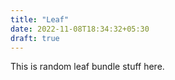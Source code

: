 ```yaml
---
title: "Leaf"
date: 2022-11-08T18:34:32+05:30
draft: true
---
```


This is random leaf bundle stuff here.